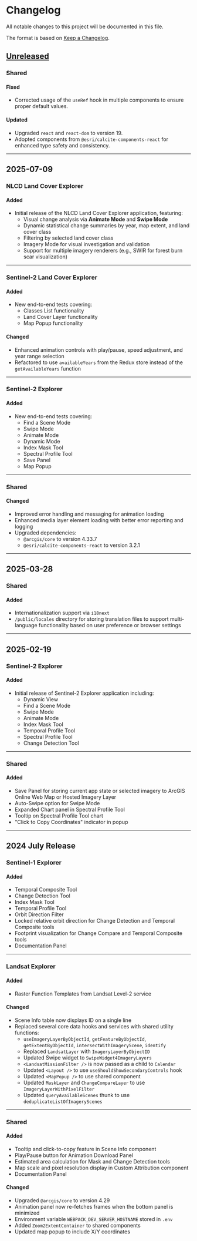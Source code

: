 # Changelog

All notable changes to this project will be documented in this file.

The format is based on [Keep a Changelog](https://keepachangelog.com/en/1.1.0/).

## [Unreleased]()

### Shared
#### Fixed
- Corrected usage of the `useRef` hook in multiple components to ensure proper default values.

#### Updated
- Upgraded `react` and `react-dom` to version 19.
- Adopted components from `@esri/calcite-components-react` for enhanced type safety and consistency.

---

## 2025-07-09

### NLCD Land Cover Explorer

#### Added
- Initial release of the NLCD Land Cover Explorer application, featuring:
  - Visual change analysis via **Animate Mode** and **Swipe Mode**
  - Dynamic statistical change summaries by year, map extent, and land cover class
  - Filtering by selected land cover class
  - Imagery Mode for visual investigation and validation
  - Support for multiple imagery renderers (e.g., SWIR for forest burn scar visualization)

---

### Sentinel-2 Land Cover Explorer

#### Added
- New end-to-end tests covering:
  - Classes List functionality
  - Land Cover Layer functionality
  - Map Popup functionality

#### Changed
- Enhanced animation controls with play/pause, speed adjustment, and year range selection
- Refactored to use `availableYears` from the Redux store instead of the `getAvailableYears` function

---

### Sentinel-2 Explorer

#### Added
- New end-to-end tests covering:
  - Find a Scene Mode
  - Swipe Mode
  - Animate Mode
  - Dynamic Mode
  - Index Mask Tool
  - Spectral Profile Tool
  - Save Panel
  - Map Popup

---

### Shared

#### Changed
- Improved error handling and messaging for animation loading
- Enhanced media layer element loading with better error reporting and logging
- Upgraded dependencies:
  - `@arcgis/core` to version 4.33.7
  - `@esri/calcite-components-react` to version 3.2.1

---

## 2025-03-28

### Shared

#### Added
- Internationalization support via `i18next`
- `/public/locales` directory for storing translation files to support multi-language functionality based on user preference or browser settings

---

## 2025-02-19

### Sentinel-2 Explorer

#### Added
- Initial release of Sentinel-2 Explorer application including:
  - Dynamic View
  - Find a Scene Mode
  - Swipe Mode
  - Animate Mode
  - Index Mask Tool
  - Temporal Profile Tool
  - Spectral Profile Tool
  - Change Detection Tool

---

### Shared

#### Added
- Save Panel for storing current app state or selected imagery to ArcGIS Online Web Map or Hosted Imagery Layer
- Auto-Swipe option for Swipe Mode
- Expanded Chart panel in Spectral Profile Tool
- Tooltip on Spectral Profile Tool chart
- "Click to Copy Coordinates" indicator in popup

---

## 2024 July Release

### Sentinel-1 Explorer

#### Added
- Temporal Composite Tool
- Change Detection Tool
- Index Mask Tool
- Temporal Profile Tool
- Orbit Direction Filter
- Locked relative orbit direction for Change Detection and Temporal Composite tools
- Footprint visualization for Change Compare and Temporal Composite tools
- Documentation Panel

---

### Landsat Explorer

#### Added
- Raster Function Templates from Landsat Level-2 service

#### Changed
- Scene Info table now displays ID on a single line
- Replaced several core data hooks and services with shared utility functions:
  - `useImageryLayerByObjectId`, `getFeatureByObjectId`, `getExtentByObjectId`, `intersectWithImageryScene`, `identify`
  - Replaced `LandsatLayer` with `ImageryLayerByObjectID`
  - Updated Swipe widget to `SwipeWidget4ImageryLayers`
  - `<LandsatMissionFilter />` is now passed as a child to `Calendar`
  - Updated `<Layout />` to use `useShouldShowSecondaryControls` hook
  - Updated `<MapPopup />` to use shared component
  - Updated `MaskLayer` and `ChangeCompareLayer` to use `ImageryLayerWithPixelFilter`
  - Updated `queryAvailableScenes` thunk to use `deduplicateListOfImageryScenes`

---

### Shared

#### Added
- Tooltip and click-to-copy feature in Scene Info component
- Play/Pause button for Animation Download Panel
- Estimated area calculation for Mask and Change Detection tools
- Map scale and pixel resolution display in Custom Attribution component
- Documentation Panel

#### Changed
- Upgraded `@arcgis/core` to version 4.29
- Animation panel now re-fetches frames when the bottom panel is minimized
- Environment variable `WEBPACK_DEV_SERVER_HOSTNAME` stored in `.env`
- Added `Zoom2ExtentContainer` to shared components
- Updated map popup to include X/Y coordinates
